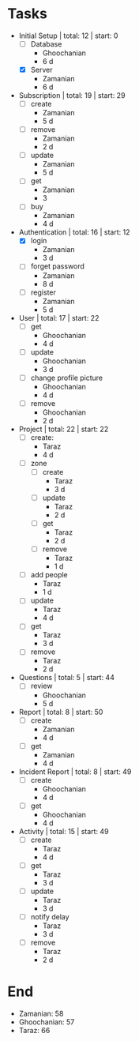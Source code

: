 Tasks
=
- Initial Setup | total: 12 | start: 0 
	- [ ] Database
		- Ghoochanian
		- 6 d
	- [x] Server
		- Zamanian
		- 6 d
- Subscription | total: 19  | start: 29
	- [ ] create
		 - Zamanian
		 - 5 d
	- [ ] remove
		 - Zamanian
		 - 2 d
	- [ ] update
		 - Zamanian
		 - 5 d
	- [ ] get
		- Zamanian
		 - 3 
	- [ ] buy
		- Zamanian
		 - 4 d
- Authentication | total: 16 | start: 12
	 - [x] login
		 - Zamanian
		 - 3 d
	- [ ] forget password
		- Zamanian
		- 8 d
	- [ ] register
		- Zamanian
		- 5 d
- User | total: 17 | start: 22
	- [ ] get
		- Ghoochanian
		- 4 d
	- [ ] update
		- Ghoochanian
		- 3 d
	- [ ] change profile picture
		- Ghoochanian
		- 4 d
	- [ ] remove
		- Ghoochanian
		- 2 d
- Project | total: 22 | start: 22
	- [ ] create:
		- Taraz
		- 4 d
	- [ ] zone
		- [ ] create
			- Taraz
			- 3 d
		- [ ] update
			- Taraz
			- 2 d
		- [ ] get
			- Taraz
			- 2 d
		- [ ] remove
			- Taraz
			- 1 d
	- [ ] add people
		- Taraz
		- 1 d
	- [ ] update
		- Taraz
		-  4 d
	- [ ] get
		- Taraz
		- 3 d
	- [ ] remove
		- Taraz
		- 2 d

- Questions | total: 5 | start: 44
	- [ ] review
		- Ghoochanian
		- 5 d
- Report | total: 8 | start: 50
	- [ ] create
		- Zamanian
		- 4 d
	- [ ] get
		- Zamanian
		- 4 d
- Incident Report | total: 8  | start: 49
	- [ ] create
		- Ghoochanian
		- 4 d
	- [ ] get
		- Ghoochanian
		- 4 d
- Activity | total: 15 | start: 49
	- [ ] create
		- Taraz
		- 4 d
	- [ ] get
		- Taraz
		- 3 d
	- [ ] update
		- Taraz
		- 3 d
	- [ ] notify delay
		- Taraz
		- 3 d
	- [ ] remove
		- Taraz
		- 2 d

End
===
+ Zamanian: 58
+ Ghoochanian: 57
+ Taraz: 66

